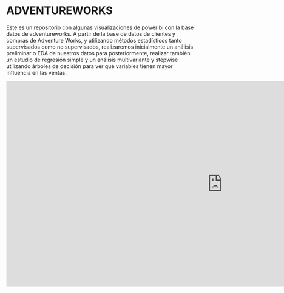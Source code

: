 # ADVENTUREWORKS

Este es un repositorio con algunas visualizaciones de power bi con la base datos de adventureworks. A partir de la base de datos de clientes y compras de Adventure Works, y utilizando métodos estadísticos tanto supervisados como no supervisados, realizaremos inicialmente un análisis preliminar o EDA de nuestros datos para posteriormente, realizar también un estudio de regresión simple y un análisis multivariante y stepwise utilizando árboles de decisión para ver qué variables tienen mayor influencia en las ventas.

<iframe title="VISUALIZACION CLIENTES" width="1140" height="541.25" src="https://app.powerbi.com/reportEmbed?reportId=907c1be9-ad2c-48cd-a84a-85f6b4833ce7&autoAuth=true&ctid=8c2d48da-af54-4dc5-8167-9982f9fad019" frameborder="0" allowFullScreen="true"></iframe>
